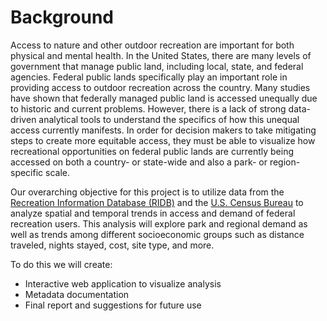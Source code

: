 # Background

Access to nature and other outdoor recreation are important for both physical and mental health. In the United States, there are many levels of government that manage public land, including local, state, and federal agencies. Federal public lands specifically play an important role in providing access to outdoor recreation across the country. Many studies have shown that federally managed public land is accessed unequally due to historic and current problems. However, there is a lack of strong data-driven analytical tools to understand the specifics of how this unequal access currently manifests. In order for decision makers to take mitigating steps to create more equitable access, they must be able to visualize how recreational opportunities on federal public lands are currently being accessed on both a country- or state-wide and also a park- or region-specific scale.

Our overarching objective for this project is to utilize data from the [Recreation Information Database (RIDB)](https://ridb.recreation.gov/landing) and the [U.S. Census Bureau](https://data.census.gov/cedsci/table?q=United%20States) to analyze spatial and temporal trends in access and demand of federal recreation users. This analysis will explore park and regional demand as well as trends among different socioeconomic groups such as distance traveled, nights stayed, cost, site type, and more.

To do this we will create:

- Interactive web application to visualize analysis
- Metadata documentation
- Final report and suggestions for future use